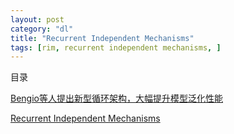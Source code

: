 ```yaml
---
layout: post
category: "dl"
title: "Recurrent Independent Mechanisms"
tags: [rim, recurrent independent mechanisms, ]
---
```


目录

<!-- TOC -->


<!-- /TOC -->

[Bengio等人提出新型循环架构，大幅提升模型泛化性能](https://mp.weixin.qq.com/s/ALa9rXXIBEH9v585u1riWA)

[Recurrent Independent Mechanisms](https://arxiv.org/abs/1909.10893)
